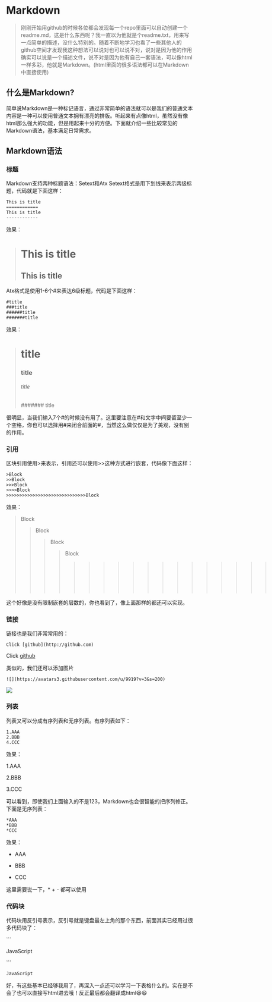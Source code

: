 # Markdown
>刚刚开始用github的时候各位都会发现每一个repo里面可以自动创建一个readme.md，这是什么东西呢？我一直以为他就是个readme.txt，用来写一点简单的描述，没什么特别的。随着不断地学习也看了一些其他人的github空间才发现我这种想法可以说对也可以说不对，说对是因为他的作用确实可以说是一个描述文件，说不对是因为他有自己一套语法，可以像html一样多彩，他就是Markdown。(html里面的很多语法都可以在Markdown中直接使用)

## 什么是Markdown?
简单说Markdown是一种标记语言，通过非常简单的语法就可以是我们的普通文本内容是一种可以使用普通文本拥有漂亮的排版。听起来有点像html，虽然没有像html那么强大的功能，但是用起来十分的方便。下面就介绍一些比较常见的Markdown语法，基本满足日常需求。

## Markdown语法
### 标题
Markdown支持两种标题语法：Setext和Atx
Setext格式是用下划线来表示两级标题，代码就是下面这样：
```
This is title
============
This is title
------------
```
效果：
>This is title
>=============
>This is title
>-------------
Atx格式是使用1-6个#来表达6级标题，代码是下面这样：
```
#title
###title
######title
#######title
```
效果：
># title
>### title ###
>###### title
>####### title

很明显，当我们输入7个#的时候没有用了。这里要注意在#和文字中间要留至少一个空格，你也可以选择用#来闭合前面的#，当然这么做仅仅是为了美观，没有别的作用。

### 引用
区块引用使用>来表示，引用还可以使用>>这种方式进行嵌套，代码像下面这样：
```
>Block
>>Block
>>>Block
>>>>Block
>>>>>>>>>>>>>>>>>>>>>>>>>>>>>>Block
```
效果：
>Block
>>Block
>>>Block
>>>>Block
>>>>>>>>>>>>>>>>>>>>>>>>>>>>>>Block

这个好像是没有限制嵌套的层数的，你也看到了，像上面那样的都还可以实现。

### 链接

链接也是我们非常常用的：
```
Click [github](http://github.com)
```

Click [github](http://github.com)

类似的，我们还可以添加图片
```
![](https://avatars3.githubusercontent.com/u/9919?v=3&s=200)
```
![](https://avatars3.githubusercontent.com/u/9919?v=3&s=200)


### 列表
列表又可以分成有序列表和无序列表。有序列表如下：

```
1.AAA
2.BBB
4.CCC
```
效果：

1.AAA

2.BBB

3.CCC

可以看到，即使我们上面输入的不是123，Markdown也会很智能的把序列修正。下面是无序列表：
```
*AAA
*BBB
*CCC
```
效果：

* AAA

* BBB

* CCC

这里需要说一下，\* + - 都可以使用


### 代码块
代码块用反引号表示，反引号就是键盘最左上角的那个东西，前面其实已经用过很多代码块了：

\```

JavaScript

\```

```
JavaScript
```

好，有这些基本已经够我用了，再深入一点还可以学习一下表格什么的。实在是不会了也可以直接写html进去哦！反正最后都会翻译成html😆😆

